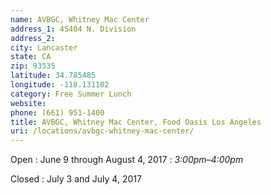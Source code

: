 ```yaml
---
name: AVBGC, Whitney Mac Center
address_1: 45404 N. Division
address_2: 
city: Lancaster
state: CA
zip: 93535
latitude: 34.785485
longitude: -118.131102
category: Free Summer Lunch
website: 
phone: (661) 951-1400
title: AVBGC, Whitney Mac Center, Food Oasis Los Angeles
uri: /locations/avbgc-whitney-mac-center/
---
```

Open
: June 9 through August 4, 2017
: _3:00pm–4:00pm_

Closed
: July 3 and July 4, 2017
